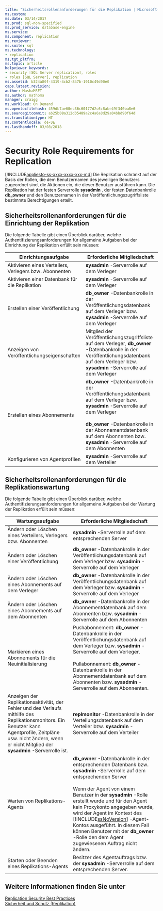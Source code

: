 ```yaml
---
title: "Sicherheitsrollenanforderungen für die Replikation | Microsoft-Dokumentation"
ms.custom: 
ms.date: 03/14/2017
ms.prod: sql-non-specified
ms.prod_service: database-engine
ms.service: 
ms.component: replication
ms.reviewer: 
ms.suite: sql
ms.technology:
- replication
ms.tgt_pltfrm: 
ms.topic: article
helpviewer_keywords:
- security [SQL Server replication], roles
- roles [SQL Server], replication
ms.assetid: b324a80f-4319-4cb2-847b-1910c49d90e0
caps.latest.revision: 
author: MashaMSFT
ms.author: mathoma
manager: craigg
ms.workload: On Demand
ms.openlocfilehash: 459db7ae60ec36c60177d2c6c8abe49f340ba8e6
ms.sourcegitcommit: ab25b08a312d35489a2c4a6a0d29a04bbd90f64d
ms.translationtype: HT
ms.contentlocale: de-DE
ms.lasthandoff: 03/08/2018
---
```

# <a name="security-role-requirements-for-replication"></a>Security Role Requirements for Replication
[!INCLUDE[appliesto-ss-xxxx-xxxx-xxx-md](../../../includes/appliesto-ss-xxxx-xxxx-xxx-md.md)]
  Die Replikation schränkt auf der Basis der Rollen, die dem Benutzernamen des jeweiligen Benutzers zugeordnet sind, die Aktionen ein, die dieser Benutzer ausführen kann. Die Replikation hat der festen Serverrolle **sysadmin** , der festen Datenbankrolle **db_owner** und den Benutzernamen in der Veröffentlichungszugriffsliste bestimmte Berechtigungen erteilt.  
  
## <a name="security-role-requirements-for-replication-setup"></a>Sicherheitsrollenanforderungen für die Einrichtung der Replikation  
 Die folgende Tabelle gibt einen Überblick darüber, welche Authentifizierungsanforderungen für allgemeine Aufgaben bei der Einrichtung der Replikation erfüllt sein müssen:  
  
|Einrichtungsaufgabe|Erforderliche Mitgliedschaft|  
|----------------|----------------------------|  
|Aktivieren eines Verteilers, Verlegers bzw. Abonnenten|**sysadmin** -Serverrolle auf dem Verleger|  
|Aktivieren einer Datenbank für die Replikation|**sysadmin** -Serverrolle auf dem Verleger|  
|Erstellen einer Veröffentlichung|**db_owner** -Datenbankrolle in der Veröffentlichungsdatenbank auf dem Verleger bzw. **sysadmin** -Serverrolle auf dem Verleger|  
|Anzeigen von Veröffentlichungseigenschaften|Mitglied der Veröffentlichungszugriffsliste auf dem Verleger, **db_owner** -Datenbankrolle in der Veröffentlichungsdatenbank auf dem Verleger bzw. **sysadmin** -Serverrolle auf dem Verleger|  
|Erstellen eines Abonnements|**db_owner** -Datenbankrolle in der Veröffentlichungsdatenbank auf dem Verleger bzw. **sysadmin** -Serverrolle auf dem Verleger<br /><br /> **db_owner** -Datenbankrolle in der Abonnementdatenbank auf dem Abonnenten bzw. **sysadmin** -Serverrolle auf dem Abonnenten|  
|Konfigurieren von Agentprofilen|**sysadmin** -Serverrolle auf dem Verteiler|  
  
## <a name="security-role-requirements-for-replication-maintenance"></a>Sicherheitsrollenanforderungen für die Replikationswartung  
 Die folgende Tabelle gibt einen Überblick darüber, welche Authentifizierungsanforderungen für allgemeine Aufgaben bei der Wartung der Replikation erfüllt sein müssen:  
  
|Wartungsaufgabe|Erforderliche Mitgliedschaft|  
|----------------------|----------------------------|  
|Ändern oder Löschen eines Verteilers, Verlegers bzw. Abonnenten|**sysadmin** -Serverrolle auf dem entsprechenden Server|  
|Ändern oder Löschen einer Veröffentlichung|**db_owner** -Datenbankrolle in der Veröffentlichungsdatenbank auf dem Verleger bzw. **sysadmin** -Serverrolle auf dem Verleger|  
|Ändern oder Löschen eines Abonnements auf dem Verleger|**db_owner** -Datenbankrolle in der Veröffentlichungsdatenbank auf dem Verleger bzw. **sysadmin** -Serverrolle auf dem Verleger|  
|Ändern oder Löschen eines Abonnements auf dem Abonnenten|**db_owner** -Datenbankrolle in der Abonnementdatenbank auf dem Abonnenten bzw. **sysadmin** -Serverrolle auf dem Abonnenten|  
|Markieren eines Abonnements für die Neuinitialisierung|Pushabonnement: **db_owner** -Datenbankrolle in der Veröffentlichungsdatenbank auf dem Verleger bzw. **sysadmin** -Serverrolle auf dem Verleger.<br /><br /> Pullabonnement: **db_owner** -Datenbankrolle in der Abonnementdatenbank auf dem Abonnenten bzw. **sysadmin** -Serverrolle auf dem Abonnenten.|  
|Anzeigen der Replikationsaktivität, der Fehler und des Verlaufs mithilfe des Replikationsmonitors. Ein Benutzer kann Agentprofile, Zeitpläne usw. nicht ändern, wenn er nicht Mitglied der **sysadmin** -Serverrolle ist.|**replmonitor** -Datenbankrolle in der Verteilungsdatenbank auf dem Verteiler bzw. **sysadmin** -Serverrolle auf dem Verteiler|  
|Warten von Replikations-Agents|**db_owner** -Datenbankrolle in der entsprechenden Datenbank bzw. **sysadmin** -Serverrolle auf dem entsprechenden Server<br /><br /> Wenn der Agent von einem Benutzer in der **sysadmin** -Rolle erstellt wurde und für den Agent kein Proxykonto angegeben wurde, wird der Agent im Kontext des [!INCLUDE[ssNoVersion](../../../includes/ssnoversion-md.md)] -Agent-Kontos ausgeführt. In diesem Fall können Benutzer mit der **db_owner** -Rolle den dem Agent zugewiesenen Auftrag nicht ändern.|  
|Starten oder Beenden eines Replikations-Agents|Besitzer des Agentauftrags bzw. der **sysadmin** -Serverrolle auf dem entsprechenden Server.|  
  
## <a name="see-also"></a>Weitere Informationen finden Sie unter  
 [Replication Security Best Practices](../../../relational-databases/replication/security/replication-security-best-practices.md)   
 [Sicherheit und Schutz &#40;Replikation&#41;](../../../relational-databases/replication/security/security-and-protection-replication.md)  
  
  
